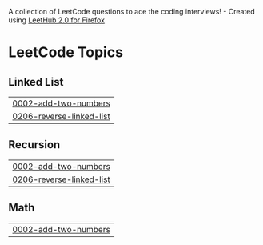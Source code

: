 A collection of LeetCode questions to ace the coding interviews! - Created using [LeetHub 2.0 for Firefox](https://github.com/maitreya2954/LeetHub-2.0-Firefox)
<!---LeetCode Topics Start-->
# LeetCode Topics
## Linked List
|  |
| ------- |
| [0002-add-two-numbers](https://github.com/WycliffeAlphus/LeetCode/tree/master/0002-add-two-numbers) |
| [0206-reverse-linked-list](https://github.com/WycliffeAlphus/LeetCode/tree/master/0206-reverse-linked-list) |
## Recursion
|  |
| ------- |
| [0002-add-two-numbers](https://github.com/WycliffeAlphus/LeetCode/tree/master/0002-add-two-numbers) |
| [0206-reverse-linked-list](https://github.com/WycliffeAlphus/LeetCode/tree/master/0206-reverse-linked-list) |
## Math
|  |
| ------- |
| [0002-add-two-numbers](https://github.com/WycliffeAlphus/LeetCode/tree/master/0002-add-two-numbers) |
<!---LeetCode Topics End-->